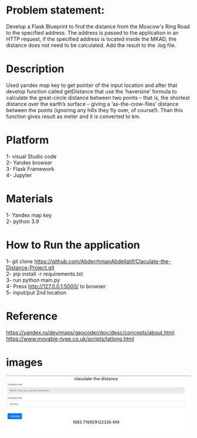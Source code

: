 # Problem statement:

Develop a Flask Blueprint to find the distance from the Moscow's Ring Road to the specified address. The address is passed to the application in an HTTP request, if the specified address is located inside the MKAD, the distance does not need to be calculated. Add the result to the .log file.

# Description 
Used yandex map key to get pointer of the input location and after that develop function called getDistance that use the ‘haversine’ formula to calculate the great-circle distance between two points – that is, the shortest distance over the earth’s surface – giving a ‘as-the-crow-flies’ distance between the points (ignoring any hills they fly over, of course!). Than this function gives result as meter and it is converted to km.

# Platform 
1- visual Studio code 
<br>
2- Yandex browser
<br>
3- Flask Framework
<br>
4- Jupyter

# Materials
1- Yandex map key
<br>
2- python 3.9

# How to Run the application
 1- git clone https://github.com/AbderrhmanAbdellatif/Claculate-the-Distance-Project.git
 <br>
 2- pip install -r requirements.txt
 <br>
 3- run python main.py
 <br>
 4- Press http://127.0.0.1:5000/ to browser 
 <br>
 5- input/put 2nd location 
 
 
 
 



# Reference

 https://yandex.ru/dev/maps/geocoder/doc/desc/concepts/about.html
 <br>
 https://www.movable-type.co.uk/scripts/latlong.html
 
 
 
 # images 
 ![main](https://github.com/AbderrhmanAbdellatif/Claculate-the-Distance-Project/blob/main/Main.jfif)

 
 
 
 
